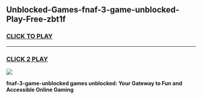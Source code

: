 
## Unblocked-Games-fnaf-3-game-unblocked-Play-Free-zbt1f
<h3>
<a href="https://premium76.site?title=fnaf-3-game-unblocked&ref=09A">CLICK TO PLAY</a></h3>
<hr>

<h3>
<a href="https://premium76.site?title=fnaf-3-game-unblocked&ref=09A">CLICK 2 PLAY</a>
  
</h3>

<a href="https://premium76.site?title=fnaf-3-game-unblocked&ref=09A"><img src="https://clearcache.store/games.png"></a>


**fnaf-3-game-unblocked games unblocked: Your Gateway to Fun and Accessible Online Gaming**
